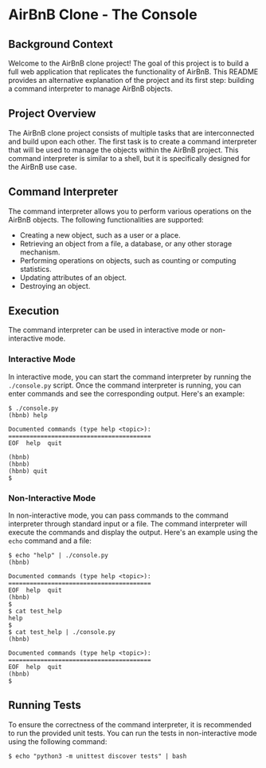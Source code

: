 # AirBnB Clone - The Console

## Background Context
Welcome to the AirBnB clone project! The goal of this project is to build a full web application that replicates the functionality of AirBnB. This README provides an alternative explanation of the project and its first step: building a command interpreter to manage AirBnB objects.

## Project Overview
The AirBnB clone project consists of multiple tasks that are interconnected and build upon each other. The first task is to create a command interpreter that will be used to manage the objects within the AirBnB project. This command interpreter is similar to a shell, but it is specifically designed for the AirBnB use case.

## Command Interpreter
The command interpreter allows you to perform various operations on the AirBnB objects. The following functionalities are supported:

- Creating a new object, such as a user or a place.
- Retrieving an object from a file, a database, or any other storage mechanism.
- Performing operations on objects, such as counting or computing statistics.
- Updating attributes of an object.
- Destroying an object.

## Execution
The command interpreter can be used in interactive mode or non-interactive mode.

### Interactive Mode
In interactive mode, you can start the command interpreter by running the `./console.py` script. Once the command interpreter is running, you can enter commands and see the corresponding output. Here's an example:

```
$ ./console.py
(hbnb) help

Documented commands (type help <topic>):
========================================
EOF  help  quit

(hbnb) 
(hbnb) 
(hbnb) quit
$
```

### Non-Interactive Mode
In non-interactive mode, you can pass commands to the command interpreter through standard input or a file. The command interpreter will execute the commands and display the output. Here's an example using the `echo` command and a file:

```
$ echo "help" | ./console.py
(hbnb)

Documented commands (type help <topic>):
========================================
EOF  help  quit
(hbnb) 
$
$ cat test_help
help
$
$ cat test_help | ./console.py
(hbnb)

Documented commands (type help <topic>):
========================================
EOF  help  quit
(hbnb) 
$
```

## Running Tests
To ensure the correctness of the command interpreter, it is recommended to run the provided unit tests. You can run the tests in non-interactive mode using the following command:

```
$ echo "python3 -m unittest discover tests" | bash
```
